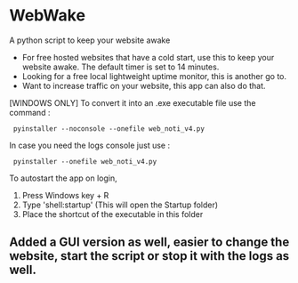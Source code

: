 # WebWake
 A python script to keep your website awake

 - For free hosted websites that have a cold start, use this to keep your website awake. The default timer is set to 14 minutes. 
 - Looking for a free local lightweight uptime monitor, this is another go to.
 - Want to increase traffic on your website, this app can also do that.

[WINDOWS ONLY]
To convert it into an .exe executable file use the command :
```linux
 pyinstaller --noconsole --onefile web_noti_v4.py
```
In case you need the logs console just use :
```linux
 pyinstaller --onefile web_noti_v4.py
```

To autostart the app on login, 
1. Press Windows key + R
2. Type 'shell:startup' (This will open the Startup folder)
3. Place the shortcut of the executable in this folder


## Added a GUI version as well, easier to change the website, start the script or stop it with the logs as well.
